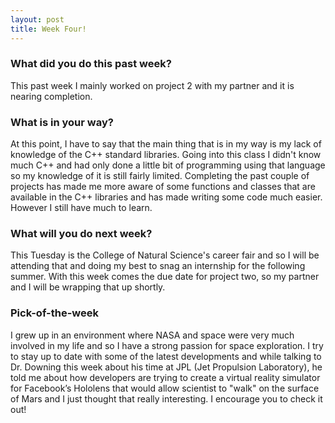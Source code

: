 ```yaml
---
layout: post
title: Week Four!
---
```


### What did you do this past week?
This past week I mainly worked on project 2 with my partner and it is nearing completion.

### What is in your way?
At this point, I have to say that the main thing that is in my way is my lack of knowledge of the C++ standard libraries. Going
into this class I didn't know much C++ and had only done a little bit of programming using that language so my knowledge of it is still fairly limited.
Completing the past couple of projects has made me more aware of some functions and classes that are available in the C++ libraries and has made
writing some code much easier. However I still have much to learn.

### What will you do next week?
This Tuesday is the College of Natural Science's career fair and so I will be attending that
and doing my best to snag an internship for the following summer. With this week comes the due date for
project two, so my partner and I will be wrapping that up shortly.

### Pick-of-the-week
I grew up in an environment where NASA and space were very much involved in my life
and so I have a strong passion for space exploration. I try to stay up to date with 
some of the latest developments and while talking to Dr. Downing this week about his time at
JPL (Jet Propulsion Laboratory), he told me about how developers are trying to create
a virtual reality simulator for Facebook’s Hololens that would allow scientist to "walk" 
on the surface of Mars and I just thought that really interesting. I encourage you to check it out!

